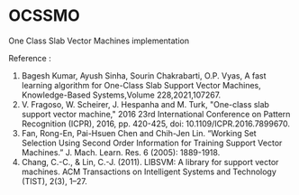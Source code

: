 # OCSSMO
One Class Slab Vector Machines implementation

Reference :
1. Bagesh Kumar, Ayush Sinha, Sourin Chakrabarti, O.P. Vyas, A fast learning algorithm for One-Class Slab Support Vector Machines, Knowledge-Based Systems,Volume 228,2021,107267.
2. V. Fragoso, W. Scheirer, J. Hespanha and M. Turk, "One-class slab support vector machine," 2016 23rd International Conference on Pattern Recognition (ICPR), 2016, pp. 420-425, doi: 10.1109/ICPR.2016.7899670.
3. Fan, Rong-En, Pai-Hsuen Chen and Chih-Jen Lin. “Working Set Selection Using Second Order Information for Training Support Vector Machines.” J. Mach. Learn. Res. 6 (2005): 1889-1918.
4. Chang, C.-C., & Lin, C.-J. (2011). LIBSVM: A library for support vector machines. ACM Transactions on Intelligent Systems and Technology (TIST), 2(3), 1–27.
